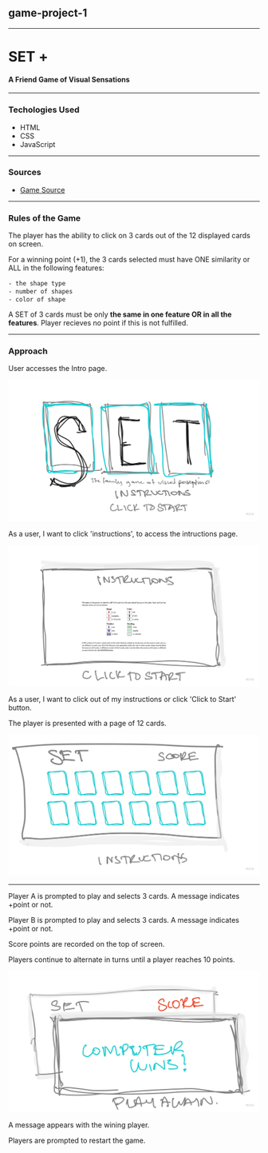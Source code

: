 ## game-project-1
____
# **SET +**
#### A Friend Game of Visual Sensations
___
### **Techologies Used**
* HTML
* CSS
* JavaScript
___
### **Sources**
- [Game Source](https://www.setgame.com/sites/default/files/instructions/SET%20INSTRUCTIONS%20-%20ENGLISH.pdf)
___
### **Rules of the Game**
The player has the ability to click on 3 cards out of the 12 displayed cards on screen.

For a winning point (+1), the 3 cards selected must have ONE similarity or ALL in the following features: 
    
    - the shape type
    - number of shapes 
    - color of shape 

A SET of 3 cards must be only **the same in one feature OR in all the features**. Player recieves no point if this is not fulfilled. 
___
### **Approach** 
User accesses the Intro page.

![Intro Page](/img/intro.jpg)

As a user, I want to click 'instructions', to access the intructions page.

![Intro Page](/img/instructions.jpg)

As a user, I want to click out of my instructions or click 'Click to Start' button.

The player is presented with a page of 12 cards.

![Intro Page](/img/gamePage.jpg)

___

Player A is prompted to play and selects 3 cards. A message indicates +point or not.

Player B is prompted to play and selects 3 cards. A message indicates +point or not.

Score points are recorded on the top of screen.

Players continue to alternate in turns until a player reaches 10 points.

![Winning Page](/img/winningFrame.jpg)

A message appears with the wining player.

Players are prompted to restart the game.
